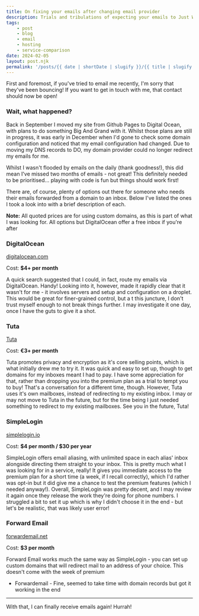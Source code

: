 ```yaml
---
title: On fixing your emails after changing email provider
description: Trials and tribulations of expecting your emails to Just Work
tags:
    - post
    - blog
    - email
    - hosting
    - service-comparison
date: 2024-02-05
layout: post.njk
permalink: '/posts/{{ date | shortDate | slugify }}/{{ title | slugify }}'
---
```

First and foremost, if you've tried to email me recently, I'm sorry that they've been bouncing! If you want to get in touch with me, that contact should now be open!

### Wait, what happened?

Back in September I moved my site from Github Pages to Digital Ocean, with plans to do something Big And Grand with it. Whilst those plans are still in progress, it was early in December when I'd gone to check some domain configuration and noticed that my email configuration had changed. Due to moving my DNS records to DO, my domain provider could no longer redirect my emails for me.

Whilst I wasn't flooded by emails on the daily (thank goodness!), this did mean I've missed two months of emails - not great! This definitely needed to be prioritised... playing with code is fun but things should work first!

There are, of course, plenty of options out there for someone who needs their emails forwarded from a domain to an inbox. Below I've listed the ones I took a look into with a brief description of each.

**Note:** All quoted prices are for using custom domains, as this is part of what I was looking for. All options but DigitalOcean offer a free inbox if you're after

### DigitalOcean

<a href="https://www.digitalocean.com/pricing/droplets" rel="noopener noreferer">digitalocean.com</a>

Cost: **$4+ per month**

A quick search suggested that I could, in fact, route my emails via DigitalOcean. Handy! Looking into it, however, made it rapidly clear that it wasn't for me - it involves servers and setup and configuration on a droplet. This would be great for finer-grained control, but a t this juncture, I don't trust myself enough to not break things further. I may investigate it one day, once I have the guts to give it a shot.

### Tuta

<a href="https://tuta.com/pricing" rel="noopener noreferer">Tuta</a>

Cost: **€3+ per month**

Tuta promotes privacy and encryption as it's core selling points, which is what initially drew me to try it. It was quick and easy to set up, though to get domains for my inboxes meant I had to pay. I have some appreciation for that, rather than dropping you into the premium plan as a trial to tempt you to buy! That's a conversation for a different time, though. However, Tuta uses it's own mailboxes, instead of redirecting to my existing inbox. I may or may not move to Tuta in the future, but for the time being I just needed something to redirect to my existing mailboxes. See you in the future, Tuta!

### SimpleLogin

<a href="https://simplelogin.io/pricing/" rel="noopener noreferer">simplelogin.io</a>

Cost: **$4 per month / $30 per year**

SimpleLogin offers email aliasing, with unlimited space in each alias' inbox alongside directing them straight to your inbox. This is pretty much what I was looking for in a service, really! It gives you immediate access to the premium plan for a short time (a week, if I recall correctly), which I'd rather was opt-in but it did give me a chance to test the premium features (which I needed anyway!). 
Overall, SimpleLogin was pretty decent, and I may review it again once they release the work they're doing for phone numbers. I struggled a bit to set it up which is why I didn't choose it in the end - but let's be realistic, that was likely user error!

### Forward Email

<a href="https://forwardemail.net/en/private-business-email?pricing=true" rel="noopener noreferer">forwardemail.net</a>

Cost: **$3 per month**


Forward Email works much the same way as SimpleLogin - you can set up custom domains that will redirect mail to an address of your choice. This doesn't come with the week of premium

* Forwardemail - Fine, seemed to take time with domain records but got it working in the end

---

With that, I can finally receive emails again! Hurrah!
